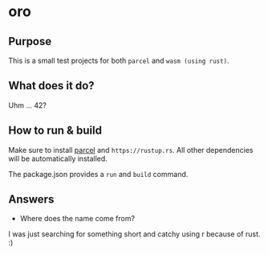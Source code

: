 # oro

## Purpose

This is a small test projects for both `parcel` and `wasm (using rust)`.

## What does it do? 

Uhm ... 42?

## How to run & build

Make sure to install [parcel](https://parceljs.org) and `https://rustup.rs`. All other dependencies will be automatically installed.

The package.json provides a `run` and `build` command.

## Answers

* Where does the name come from? 

I was just searching for something short and catchy using r because of rust. :) 